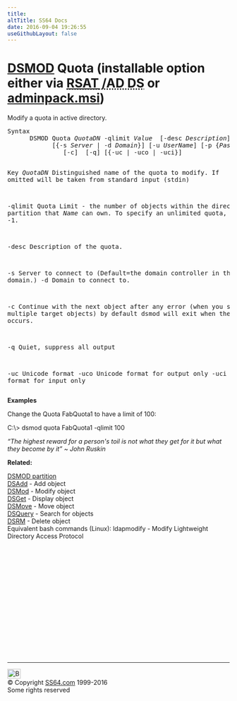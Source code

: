 ```yaml
---
title:
altTitle: SS64 Docs
date: 2016-09-04 19:26:55
useGithubLayout: false
---
```

<!-- #BeginLibraryItem "/Library/head_nt.lbi" --><!-- #EndLibraryItem --><h1><a href="dsmod.html">DSMOD</a> Quota   (installable option either via <abbr title="Remote Server Administrative Tools / Active Directory Domain Services"><a href="../links/windows.html">RSAT</a> /AD DS</abbr> or <a href="../links/windows.html">adminpack.msi</a>)</h1>
<p>Modify a quota in active directory.</p>
<pre>Syntax
      DSMOD Quota <i>QuotaDN</i> -qlimit <i>Value</i>  [-desc <i>Description</i>] 
            [{-s <i>Server</i> | -d <i>Domain</i>}] [-u <i>UserName</i>] [-p {<i>Password</i> | *}]
               [-c]  [-q] [{-uc | -uco | -uci}]

Key
   <i>QuotaDN</i>  Distinguished name of the quota to modify.
            If omitted will be taken from standard input (stdin)

   -qlimit  Quota Limit - the number of objects within the directory partition that <i>Name</i> can own.
            To specify an unlimited quota, use -1.

   -desc    Description of the quota. 

   -s       Server to connect to (Default=the domain controller in the logon domain.)
   -d       Domain to connect to.

   -c       Continue with the next object after any error (when you specify multiple target objects)
            by default dsmod will exit when the first error occurs.

   -q       Quiet, suppress all output

   -uc      Unicode format
   -uco     Unicode format for output only
   -uci     Unicode format for input only</pre>
<p><b>Examples</b></p>
<p>Change the Quota FabQuota1 to have a limit of 100: </p>
<p class="code">C:\&gt; dsmod quota FabQuota1 -qlimit 100</p>
<p class="quote"><i>“The highest reward for a person's toil is not what they get for it but what they become by it” ~ John Ruskin</i></p>
<p><b> Related:</b></p>
<p><a href="dsmod-partition.html">DSMOD partition</a><br>
<a href="dsadd.html">DSAdd</a> - Add object<br>
<a href="dsmod.html">DSMod</a> - Modify object<br>
<a href="dsget.html">DSGet</a> - Display object <br>
<a href="dsmove.html">DSMove</a> - Move object<br>
<a href="dsquery.html">DSQuery</a> - Search for objects <br>
<a href="dsrm.html">DSRM</a> - Delete object<br>
Equivalent bash commands (Linux):
ldapmodify - Modify Lightweight Directory Access Protocol</p><!-- #BeginLibraryItem "/Library/foot_nt.lbi" --><p>
<!-- windows300 -->
<ins class="adsbygoogle" style="display:inline-block;width:300px;height:250px" data-ad-client="ca-pub-6140977852749469" data-ad-slot="7649547908"></ins>
<script>
(adsbygoogle = window.adsbygoogle || []).push({});
</script></p>
<hr>
<div id="bl" class="footer"><a href="dsmod-quota.html#"><img src="../images/top.png" width="30" height="22" alt="Back to the Top"></a></div>
<div id="br" class="footer, tagline">© Copyright <a href="http://ss64.com/">SS64.com</a> 1999-2016<br>
Some rights reserved</div><!-- #EndLibraryItem -->

